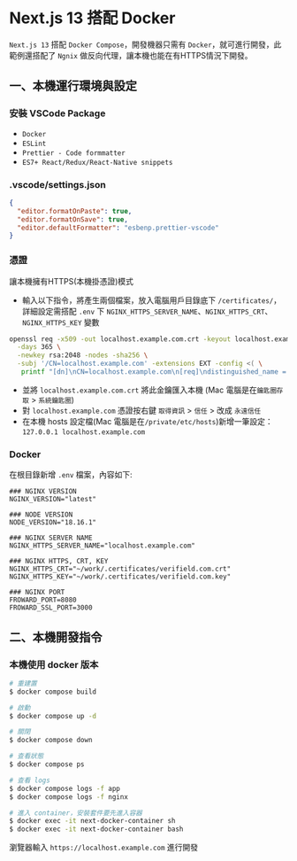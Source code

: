 # Next.js 13 搭配 Docker

`Next.js 13` 搭配 `Docker Compose`，開發機器只需有 `Docker`，就可進行開發，此範例還搭配了 `Ngnix` 做反向代理，讓本機也能在有HTTPS情況下開發。

## 一、本機運行環境與設定

### 安裝 VSCode Package

- `Docker`
- `ESLint`
- `Prettier - Code formmatter`
- `ES7+ React/Redux/React-Native snippets`

### .vscode/settings.json

```json
{
  "editor.formatOnPaste": true,
  "editor.formatOnSave": true,
  "editor.defaultFormatter": "esbenp.prettier-vscode"
}
```

### 憑證

讓本機擁有HTTPS(本機掛憑證)模式

- 輸入以下指令，將產生兩個檔案，放入電腦用戶目錄底下 `/certificates/`，詳細設定需搭配 `.env` 下 `NGINX_HTTPS_SERVER_NAME`、`NGINX_HTTPS_CRT`、`NGINX_HTTPS_KEY` 變數

```bash
openssl req -x509 -out localhost.example.com.crt -keyout localhost.example.com.key \
  -days 365 \
  -newkey rsa:2048 -nodes -sha256 \
  -subj '/CN=localhost.example.com' -extensions EXT -config <( \
   printf "[dn]\nCN=localhost.example.com\n[req]\ndistinguished_name = dn\n[EXT]\nsubjectAltName=DNS:localhost.example.com\nkeyUsage=digitalSignature\nextendedKeyUsage=serverAuth")
```

- 並將 `localhost.example.com.crt` 將此金鑰匯入本機 (Mac 電腦是在`鑰匙圈存取` > `系統鑰匙圈`)
- 對 `localhost.example.com` 憑證按右鍵 `取得資訊` > `信任` > 改成 `永遠信任`
- 在本機 hosts 設定檔(Mac 電腦是在`/private/etc/hosts`)新增一筆設定： `127.0.0.1 localhost.example.com`

### Docker

在根目錄新增 `.env` 檔案，內容如下:

```log
### NGINX VERSION
NGINX_VERSION="latest"

### NODE VERSION
NODE_VERSION="18.16.1"

### NGINX SERVER NAME
NGINX_HTTPS_SERVER_NAME="localhost.example.com"

### NGINX HTTPS, CRT, KEY
NGINX_HTTPS_CRT="~/work/.certificates/verifield.com.crt"
NGINX_HTTPS_KEY="~/work/.certificates/verifield.com.key"

### NGINX PORT
FROWARD_PORT=8080
FROWARD_SSL_PORT=3000
```

## 二、本機開發指令

### 本機使用 docker 版本

```bash
# 重建置
$ docker compose build

# 啟動
$ docker compose up -d

# 關閉
$ docker compose down

# 查看狀態
$ docker compose ps

# 查看 logs
$ docker compose logs -f app
$ docker compose logs -f nginx

# 進入 container，安裝套件要先進入容器 
$ docker exec -it next-docker-container sh
$ docker exec -it next-docker-container bash
```

瀏覽器輸入 `https://localhost.example.com` 進行開發
